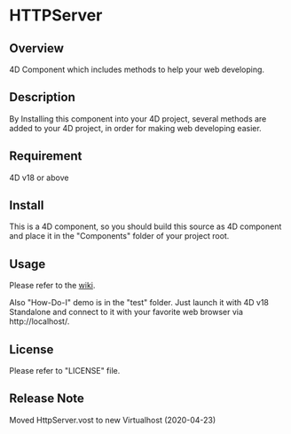 # HTTPServer

## Overview

4D Component which includes methods to help your web developing.

## Description

By Installing this component into your 4D project, several methods are added to your 4D project, in order for making web developing easier.

## Requirement

4D v18 or above

## Install

This is a 4D component, so you should build this source as 4D component and place it in the "Components" folder of your project root.

## Usage

Please refer to the [wiki](https://github.com/KoichiHaradaEndor/HTTPServer/wiki).

Also "How-Do-I" demo is in the "test" folder. Just launch it with 4D v18 Standalone and connect to it with your favorite web browser via http://localhost/.

## License

Please refer to "LICENSE" file.

## Release Note

Moved HttpServer.vost to new Virtualhost (2020-04-23)
